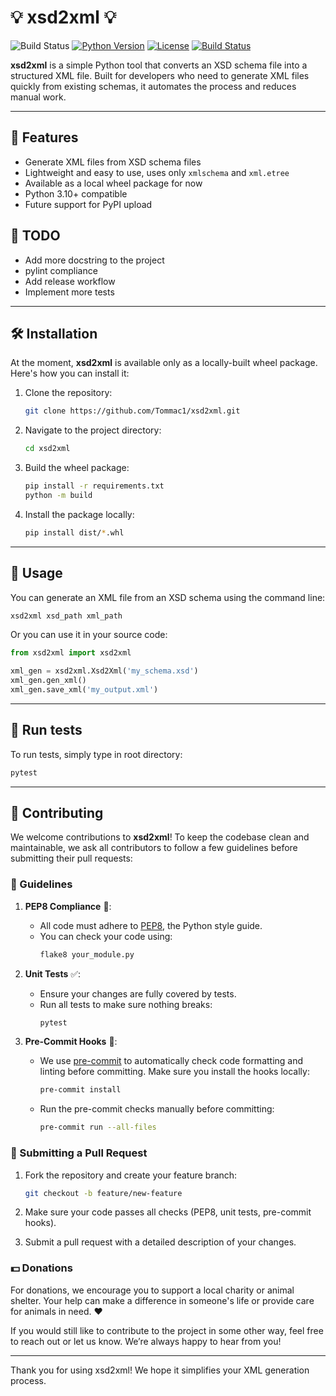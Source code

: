 # 💡 xsd2xml 💡

![Build Status](https://github.com/Tommac1/xsd2xml/actions/workflows/build.yml/badge.svg?branch=dev)
[![Python Version](https://img.shields.io/badge/Python-3.10+-blue.svg)](https://www.python.org/downloads/release/python-3100/)
[![License](https://img.shields.io/badge/license-MIT-green.svg)](LICENSE)
[![Build Status](https://img.shields.io/badge/Status-Wheel%20Package%20Available-yellow.svg)](https://pypi.org/)

**xsd2xml** is a simple Python tool that converts an XSD schema file into a structured XML file.
Built for developers who need to generate XML files quickly from existing schemas, it automates the process
and reduces manual work.

---

## 💎 Features

- Generate XML files from XSD schema files
- Lightweight and easy to use, uses only `xmlschema` and `xml.etree`
- Available as a local wheel package for now
- Python 3.10+ compatible
- Future support for PyPI upload

## 🚧 TODO

- Add more docstring to the project
- pylint compliance
- Add release workflow
- Implement more tests

---

## 🛠️ Installation

At the moment, **xsd2xml** is available only as a locally-built wheel package. Here's how you can install it:

1. Clone the repository:
    ```bash
    git clone https://github.com/Tommac1/xsd2xml.git
    ```

2. Navigate to the project directory:
    ```bash
    cd xsd2xml
    ```

3. Build the wheel package:
    ```bash
    pip install -r requirements.txt
    python -m build
    ```

4. Install the package locally:
    ```bash
    pip install dist/*.whl
    ```

---

## 🚀 Usage

You can generate an XML file from an XSD schema using the command line:

```bash
xsd2xml xsd_path xml_path
```

Or you can use it in your source code:

```python
from xsd2xml import xsd2xml

xml_gen = xsd2xml.Xsd2Xml('my_schema.xsd')
xml_gen.gen_xml()
xml_gen.save_xml('my_output.xml')
```

---

## 🧪 Run tests

To run tests, simply type in root directory:
```bash
pytest
```

---

## 🤝 Contributing

We welcome contributions to **xsd2xml**! To keep the codebase clean and maintainable, we ask all contributors to follow a few guidelines before submitting their pull requests:

### 📝 Guidelines

1. **PEP8 Compliance** 🐍:
   - All code must adhere to [PEP8](https://www.python.org/dev/peps/pep-0008/), the Python style guide.
   - You can check your code using:
     ```bash
     flake8 your_module.py
     ```

2. **Unit Tests** ✅:
   - Ensure your changes are fully covered by tests.
   - Run all tests to make sure nothing breaks:
     ```bash
     pytest
     ```

3. **Pre-Commit Hooks** 🔧:
   - We use [pre-commit](https://pre-commit.com/) to automatically check code formatting and linting before committing. Make sure you install the hooks locally:
     ```bash
     pre-commit install
     ```
   - Run the pre-commit checks manually before committing:
     ```bash
     pre-commit run --all-files
     ```

### 🧪 Submitting a Pull Request

1. Fork the repository and create your feature branch:
   ```bash
   git checkout -b feature/new-feature
   ```

2. Make sure your code passes all checks (PEP8, unit tests, pre-commit hooks).

3. Submit a pull request with a detailed description of your changes.

### 💵 Donations

For donations, we encourage you to support a local charity or animal shelter.
Your help can make a difference in someone's life or provide care for animals in need. ❤️

If you would still like to contribute to the project in some other way, feel free to reach out or let us know.
We’re always happy to hear from you!

---

Thank you for using xsd2xml! We hope it simplifies your XML generation process.

